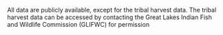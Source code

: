 All data are publicly available, except for the tribal harvest data. The tribal harvest data can be accessed by contacting the Great Lakes Indian Fish and Wildlife Commission (GLIFWC) for permission 
